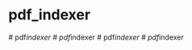 ﻿# pdf_indexer
#   p d f _ i n d e x e r  
 #   p d f _ i n d e x e r  
 #   p d f _ i n d e x e r  
 #   p d f _ i n d e x e r  
 